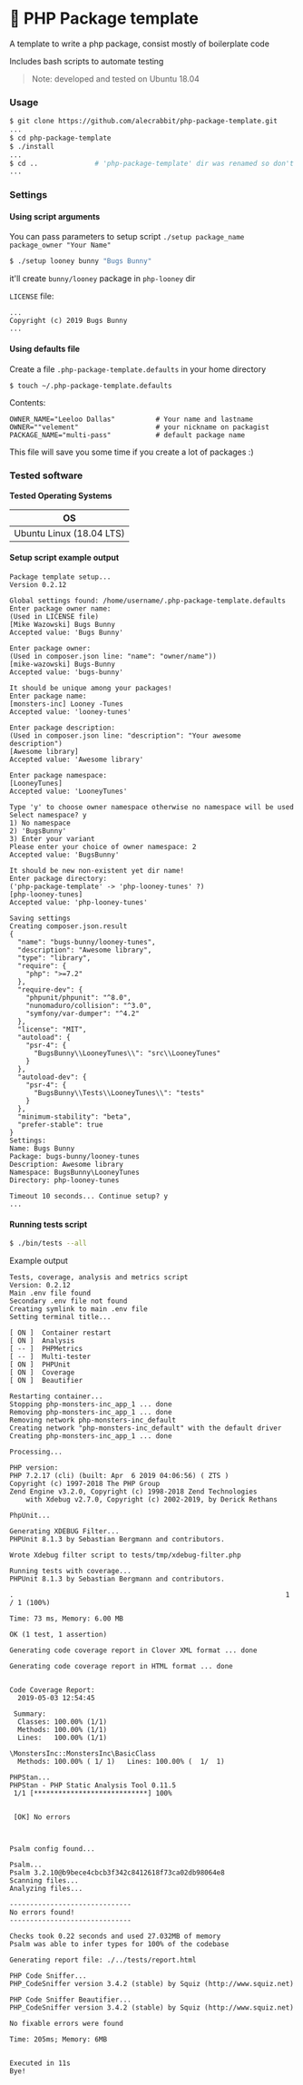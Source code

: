 # 🐇 PHP Package template

A template to write a php package, consist mostly of boilerplate code

Includes bash scripts to automate testing

> Note: developed and tested on Ubuntu 18.04

### Usage
```bash
$ git clone https://github.com/alecrabbit/php-package-template.git
...
$ cd php-package-template
$ ./install
...
$ cd ..              # 'php-package-template' dir was renamed so don't forget to cd 
...
```

### Settings
#### Using script arguments
 You can pass parameters to setup script
 `./setup package_name package_owner "Your Name"`
 ```bash
 $ ./setup looney bunny "Bugs Bunny"
 ``` 
 it'll create `bunny/looney` package in `php-looney` dir

 `LICENSE` file:
 ```
 ...
 Copyright (c) 2019 Bugs Bunny
 ...
 ```
#### Using defaults file
Create a file `.php-package-template.defaults` in your home directory
```bash
$ touch ~/.php-package-template.defaults
```
Contents:
```
OWNER_NAME="Leeloo Dallas"          # Your name and lastname
OWNER=""velement"                   # your nickname on packagist
PACKAGE_NAME="multi-pass"           # default package name
```
This file will save you some time if you create a lot of packages :)

### Tested software

**Tested Operating Systems**

OS                                  | 
----------------------------------- | 
Ubuntu Linux (18.04 LTS)            | 

#### Setup script example output
```
Package template setup...
Version 0.2.12

Global settings found: /home/username/.php-package-template.defaults
Enter package owner name:
(Used in LICENSE file)
[Mike Wazowski] Bugs Bunny
Accepted value: 'Bugs Bunny'

Enter package owner:
(Used in composer.json line: "name": "owner/name"))
[mike-wazowski] Bugs-Bunny
Accepted value: 'bugs-bunny'

It should be unique among your packages!
Enter package name:
[monsters-inc] Looney -Tunes
Accepted value: 'looney-tunes'

Enter package description:
(Used in composer.json line: "description": "Your awesome description")
[Awesome library] 
Accepted value: 'Awesome library'

Enter package namespace:
[LooneyTunes] 
Accepted value: 'LooneyTunes'

Type 'y' to choose owner namespace otherwise no namespace will be used
Select namespace? y
1) No namespace
2) 'BugsBunny'
3) Enter your variant
Please enter your choice of owner namespace: 2
Accepted value: 'BugsBunny'

It should be new non-existent yet dir name!
Enter package directory:
('php-package-template' -> 'php-looney-tunes' ?)
[php-looney-tunes] 
Accepted value: 'php-looney-tunes'

Saving settings
Creating composer.json.result
{
  "name": "bugs-bunny/looney-tunes",
  "description": "Awesome library",
  "type": "library",
  "require": {
    "php": ">=7.2"
  },
  "require-dev": {
    "phpunit/phpunit": "^8.0",
    "nunomaduro/collision": "^3.0",
    "symfony/var-dumper": "^4.2"
  },
  "license": "MIT",
  "autoload": {
    "psr-4": {
      "BugsBunny\\LooneyTunes\\": "src\\LooneyTunes"
    }
  },
  "autoload-dev": {
    "psr-4": {
      "BugsBunny\\Tests\\LooneyTunes\\": "tests"
    }
  },
  "minimum-stability": "beta",
  "prefer-stable": true
}
Settings:
Name: Bugs Bunny
Package: bugs-bunny/looney-tunes
Description: Awesome library
Namespace: BugsBunny\LooneyTunes
Directory: php-looney-tunes

Timeout 10 seconds... Continue setup? y
...
```

#### Running tests script
```bash
$ ./bin/tests --all
```
Example output
```
Tests, coverage, analysis and metrics script
Version: 0.2.12
Main .env file found
Secondary .env file not found
Creating symlink to main .env file
Setting terminal title...

[ ON ]  Container restart
[ ON ]  Analysis
[ -- ]  PHPMetrics
[ -- ]  Multi-tester
[ ON ]  PHPUnit
[ ON ]  Coverage
[ ON ]  Beautifier

Restarting container...
Stopping php-monsters-inc_app_1 ... done
Removing php-monsters-inc_app_1 ... done
Removing network php-monsters-inc_default
Creating network "php-monsters-inc_default" with the default driver
Creating php-monsters-inc_app_1 ... done

Processing...

PHP version:
PHP 7.2.17 (cli) (built: Apr  6 2019 04:06:56) ( ZTS )
Copyright (c) 1997-2018 The PHP Group
Zend Engine v3.2.0, Copyright (c) 1998-2018 Zend Technologies
    with Xdebug v2.7.0, Copyright (c) 2002-2019, by Derick Rethans

PhpUnit...

Generating XDEBUG Filter...
PHPUnit 8.1.3 by Sebastian Bergmann and contributors.

Wrote Xdebug filter script to tests/tmp/xdebug-filter.php 

Running tests with coverage...
PHPUnit 8.1.3 by Sebastian Bergmann and contributors.

.                                                                   1 / 1 (100%)

Time: 73 ms, Memory: 6.00 MB

OK (1 test, 1 assertion)

Generating code coverage report in Clover XML format ... done

Generating code coverage report in HTML format ... done


Code Coverage Report:   
  2019-05-03 12:54:45   
                        
 Summary:               
  Classes: 100.00% (1/1)
  Methods: 100.00% (1/1)
  Lines:   100.00% (1/1)

\MonstersInc::MonstersInc\BasicClass
  Methods: 100.00% ( 1/ 1)   Lines: 100.00% (  1/  1)

PHPStan...
PHPStan - PHP Static Analysis Tool 0.11.5
 1/1 [****************************] 100%

                                                                                                                        
 [OK] No errors                                                                                                         
                                                                                                                        


Psalm config found...

Psalm...
Psalm 3.2.10@b9bece4cbcb3f342c8412618f73ca02db98064e8
Scanning files...
Analyzing files...

------------------------------
No errors found!
------------------------------

Checks took 0.22 seconds and used 27.032MB of memory
Psalm was able to infer types for 100% of the codebase

Generating report file: ./../tests/report.html

PHP Code Sniffer...
PHP_CodeSniffer version 3.4.2 (stable) by Squiz (http://www.squiz.net)

PHP Code Sniffer Beautifier...
PHP_CodeSniffer version 3.4.2 (stable) by Squiz (http://www.squiz.net)

No fixable errors were found

Time: 205ms; Memory: 6MB


Executed in 11s
Bye!
```
